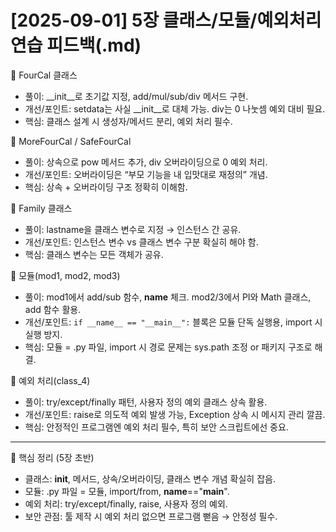 # [2025-09-01] 5장 클래스/모듈/예외처리 연습 피드백(.md)

📝 FourCal 클래스
- 풀이: __init__로 초기값 지정, add/mul/sub/div 메서드 구현.
- 개선/포인트: setdata는 사실 __init__로 대체 가능. div는 0 나눗셈 예외 대비 필요.
- 핵심: 클래스 설계 시 생성자/메서드 분리, 예외 처리 필수.

📝 MoreFourCal / SafeFourCal
- 풀이: 상속으로 pow 메서드 추가, div 오버라이딩으로 0 예외 처리.
- 개선/포인트: 오버라이딩은 “부모 기능을 내 입맛대로 재정의” 개념.  
- 핵심: 상속 + 오버라이딩 구조 정확히 이해함.

📝 Family 클래스
- 풀이: lastname을 클래스 변수로 지정 → 인스턴스 간 공유.
- 개선/포인트: 인스턴스 변수 vs 클래스 변수 구분 확실히 해야 함.  
- 핵심: 클래스 변수는 모든 객체가 공유.

📝 모듈(mod1, mod2, mod3)
- 풀이: mod1에서 add/sub 함수, __name__ 체크. mod2/3에서 PI와 Math 클래스, add 함수 활용.
- 개선/포인트: `if __name__ == "__main__":` 블록은 모듈 단독 실행용, import 시 실행 방지.  
- 핵심: 모듈 = .py 파일, import 시 경로 문제는 sys.path 조정 or 패키지 구조로 해결.

📝 예외 처리(class_4)
- 풀이: try/except/finally 패턴, 사용자 정의 예외 클래스 상속 활용.
- 개선/포인트: raise로 의도적 예외 발생 가능, Exception 상속 시 메시지 관리 깔끔.  
- 핵심: 안정적인 프로그램엔 예외 처리 필수, 특히 보안 스크립트에선 중요.

---

📌 핵심 정리 (5장 초반)
- 클래스: __init__, 메서드, 상속/오버라이딩, 클래스 변수 개념 확실히 잡음.
- 모듈: .py 파일 = 모듈, import/from, __name__=="__main__".
- 예외 처리: try/except/finally, raise, 사용자 정의 예외.
- 보안 관점: 툴 제작 시 예외 처리 없으면 프로그램 뻗음 → 안정성 필수.
